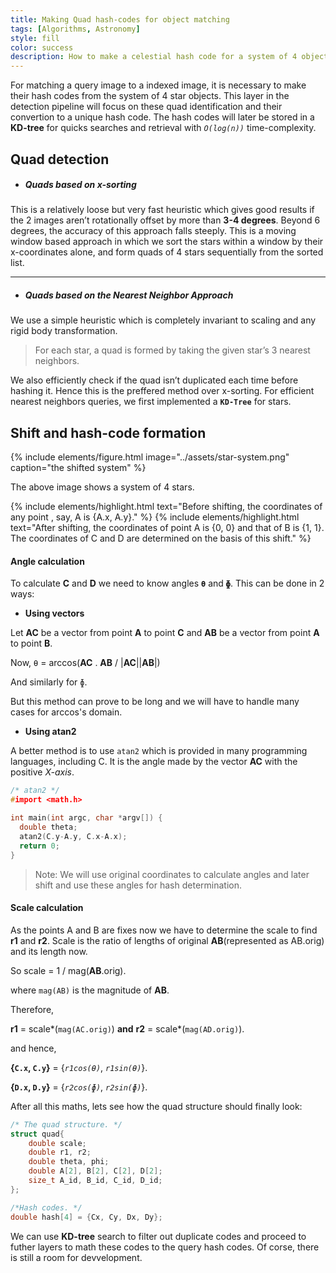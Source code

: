 ```yaml
---
title: Making Quad hash-codes for object matching
tags: [Algorithms, Astronomy]
style: fill
color: success
description: How to make a celestial hash code for a system of 4 objects.
---
```


For matching a query image to a indexed image, it is necessary to make 
their hash codes from the system of 4 star objects. This layer in the 
detection pipeline will focus on these quad identification and their 
convertion to a unique hash code. The hash codes will later be stored 
in a **KD-tree** for quicks searches and retrieval with *`O(log(n))`* time-complexity.



## Quad detection


- ##### Quads based on x-sorting

This is a relatively loose but very fast heuristic which gives good results 
if the 2 images aren’t rotationally offset by more than **3-4 degrees**. 
Beyond 6 degrees, the accuracy of this approach falls steeply. This is a moving window
based approach in which we sort the stars within a window by their x-coordinates alone, 
and form quads of 4 stars sequentially from the sorted list.

---

- ##### Quads based on the Nearest Neighbor Approach

We use a simple heuristic which is completely invariant to scaling 
and any rigid body transformation.

> For each star, a quad is formed by taking the given star’s 3 nearest neighbors.

We also efficiently check if the quad isn’t duplicated each time before hashing it. 
Hence this is the preffered method over x-sorting.
For efficient nearest neighbors queries, we first implemented a **`KD-Tree`** for stars.


## Shift and hash-code formation

{% include elements/figure.html image="../assets/star-system.png" caption="the shifted system" %}

The above image shows a system of 4 stars. 

{% include elements/highlight.html text="Before shifting, the coordinates of any point , say, A  is {A.x, A.y}." %}
{% include elements/highlight.html text="After shifting, the coordinates of point A  is {0, 0} and that of 
B is {1, 1}. The coordinates of C and D are determined on the basis of this shift." %}



#### Angle calculation

To calculate **C** and **D** we need to know angles **`Ɵ`** and **`ɸ`**. This can be done in 2 ways:

- **Using vectors**

Let **AC**  be a vector from point **A** to point **C** and **AB**  be a vector from point **A** to point **B**.

Now, `Ɵ` = arccos(**AC** . **AB** / \|**AC**\|\|**AB**\|)

And similarly for `ɸ`.

But this method can prove to be long and we will have to handle many cases for arccos's domain.

- **Using atan2**

A better method is to use `atan2` which is provided in many programming languages, including C. 
It is the angle made by the vector **AC** with the positive *X-axis*.

```c
/* atan2 */
#import <math.h>

int main(int argc, char *argv[]) {
  double theta;
  atan2(C.y-A.y, C.x-A.x);
  return 0;
}
```

> Note: We will use original coordinates to calculate angles and later shift and use these angles for hash determination.

#### Scale calculation

As the points A and B are fixes now we have to determine the scale to find **r1** and **r2**. 
Scale is the ratio of lengths of original **AB**(represented as AB.orig) and its length now. 

So scale = 1 / mag(**AB**.orig).

where `mag(AB)` is the magnitude of **AB**.

Therefore,

**r1** = scale*(`mag(AC.orig)`) **and** **r2** = scale*(`mag(AD.orig)`).

and hence,

**{`C.x`, `C.y`}** = {*`r1cos(Ɵ)`*, *`r1sin(Ɵ)`*}. 

**{`D.x`, `D.y`}** = {*`r2cos(ɸ)`*, *`r2sin(ɸ)`*}.

After all this maths, lets see how the quad structure should finally look:

```c
/* The quad structure. */
struct quad{
    double scale;
    double r1, r2;
    double theta, phi;
    double A[2], B[2], C[2], D[2];
    size_t A_id, B_id, C_id, D_id;
};

/*Hash codes. */
double hash[4] = {Cx, Cy, Dx, Dy};
```

We can use __KD-tree__ search to filter out duplicate codes and proceed to futher layers to math these codes to 
the query hash codes. Of corse, there is still a room for devvelopment.